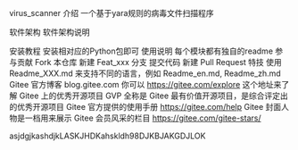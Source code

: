 virus_scanner
介绍
一个基于yara规则的病毒文件扫描程序

软件架构
软件架构说明

安装教程
安装相对应的Python包即可
使用说明
每个模块都有独自的readme
参与贡献
Fork 本仓库
新建 Feat_xxx 分支
提交代码
新建 Pull Request
特技
使用 Readme_XXX.md 来支持不同的语言，例如 Readme_en.md, Readme_zh.md
Gitee 官方博客 blog.gitee.com
你可以 https://gitee.com/explore 这个地址来了解 Gitee 上的优秀开源项目
GVP 全称是 Gitee 最有价值开源项目，是综合评定出的优秀开源项目
Gitee 官方提供的使用手册 https://gitee.com/help
Gitee 封面人物是一档用来展示 Gitee 会员风采的栏目 https://gitee.com/gitee-stars/



asjdgjkashdjkLASKJHDKahskldh98DJKBJAKGDJLOK 
